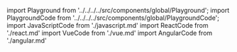 import Playground from '../../../../src/components/global/Playground';
import PlaygroundCode from '../../../../src/components/global/PlaygroundCode';
import JavaScriptCode from './javascript.md'
import ReactCode from './react.md'
import VueCode from './vue.md'
import AngularCode from './angular.md'

<Playground>
  <PlaygroundCode name="javascript">
    <JavaScriptCode />
  </PlaygroundCode>
  
  <PlaygroundCode name="react">
    <ReactCode />
  </PlaygroundCode>
  
  <PlaygroundCode name="vue">
    <VueCode />
  </PlaygroundCode>
  
  <PlaygroundCode name="angular">
    <AngularCode />
  </PlaygroundCode>
</Playground>
